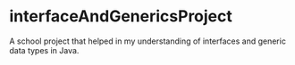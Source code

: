# interfaceAndGenericsProject
A school project that helped in my understanding of interfaces and generic data types in Java.
